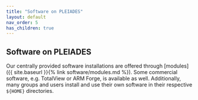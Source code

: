 ```yaml
---
title: "Software on PLEIADES"
layout: default
nav_order: 5
has_children: true
---
```


## Software on PLEIADES
Our centrally provided software installations are offered through [modules]({{ site.baseurl }}{% link software/modules.md %}).
Some commercial software, e.g. TotalView or ARM Forge, is available as well.
Additionally, many groups and users install and use their own software in their respective `${HOME}` directories.
